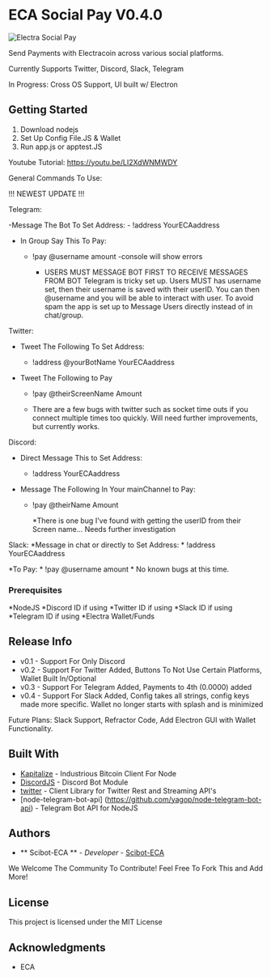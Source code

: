 # ECA Social Pay V0.4.0

![Electra Social Pay](https://i.imgur.com/rwlGj2r.png)

Send Payments with Electracoin across various social platforms. 

Currently Supports Twitter, Discord, Slack, Telegram

In Progress: Cross OS Support, UI built w/ Electron

## Getting Started

1. Download nodejs
2. Set Up Config File.JS & Wallet
3. Run app.js or apptest.JS

Youtube Tutorial: https://youtu.be/LI2XdWNMWDY

General Commands To Use:

!!! NEWEST UPDATE !!!

Telegram: 

-Message The Bot To Set Address:
    - !address YourECAaddress
    
- In Group Say This To Pay:
    - !pay @username amount
        -console will show errors
        
        * USERS MUST MESSAGE BOT FIRST TO RECEIVE MESSAGES FROM BOT
        Telegram is tricky set up. Users MUST has username set, then their username is saved with their userID. You can then @username and you will be able to interact with user. To avoid spam the app is set up to Message Users directly instead of in chat/group.
        

Twitter:
* Tweet The Following To Set Address:
    * !address @yourBotName YourECAaddress

* Tweet The Following to Pay
    * !pay @theirScreenName Amount

    * There are a few bugs with twitter such as socket time outs if you connect multiple times too quickly. Will need further improvements, but currently works.

Discord:
* Direct Message This to Set Address:
    * !address YourECAaddress

* Message The Following In Your mainChannel to Pay:
    * !pay @theirName Amount

        *There is one bug I've found with getting the userID from their Screen name... Needs further investigation

Slack:
*Message in chat or directly to Set Address:
    * !address YourECAaddress
    
*To Pay:
    * !pay @username amount
        * No known bugs at this time.

### Prerequisites

*NodeJS
*Discord ID if using
*Twitter ID if using
*Slack ID if using
*Telegram ID if using
*Electra Wallet/Funds

## Release Info

* v0.1 - Support For Only Discord
* v0.2 - Support For Twitter Added, Buttons To Not Use Certain Platforms, Wallet Built In/Optional
* v0.3 - Support For Telegram Added, Payments to 4th (0.0000) added
* v0.4 - Support For Slack Added, Config takes all strings, config keys made more specific. Wallet no 
            longer starts with splash and is minimized

Future Plans: Slack Support, Refractor Code, Add Electron GUI with Wallet Functionality.

## Built With

* [Kapitalize](https://github.com/shamoons/Kapitalize) - Industrious Bitcoin Client For Node
* [DiscordJS](https://discord.js.org/#/) - Discord Bot Module
* [twitter](https://github.com/desmondmorris/node-twitter) - Client Library for Twitter Rest and Streaming API's
* [node-telegram-bot-api] (https://github.com/yagop/node-telegram-bot-api) - Telegram Bot API for NodeJS

## Authors

* ** Scibot-ECA ** - *Developer* - [Scibot-ECA](https://github.com/Scibot-ECA)

We Welcome The Community To Contribute! Feel Free To Fork This and Add More!

## License

This project is licensed under the MIT License

## Acknowledgments

* ECA